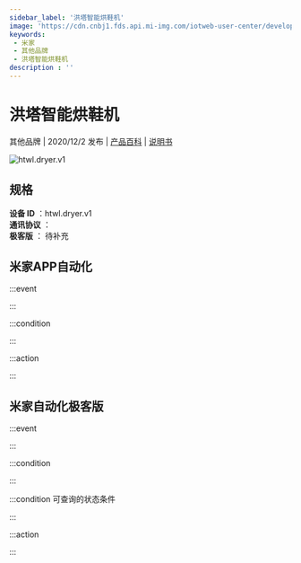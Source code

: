```yaml
---
sidebar_label: '洪塔智能烘鞋机'
image: 'https://cdn.cnbj1.fds.api.mi-img.com/iotweb-user-center/developer_1679047689196wacZlOPd.png?GalaxyAccessKeyId=AKVGLQWBOVIRQ3XLEW&Expires=9223372036854775807&Signature=9BwjODUC9O5Du1L0IiOlSDlgKx4='
keywords: 
 - 米家
 - 其他品牌
 - 洪塔智能烘鞋机
description : ''
---
```

# 洪塔智能烘鞋机

其他品牌 | 2020/12/2 发布 | [产品百科](https://home.mi.com/webapp/content/baike/product/index.html?model=htwl.dryer.v1/) | [说明书](https://home.mi.com/views/introduction.html?model=htwl.dryer.v1&region=cn)

![htwl.dryer.v1](https://cdn.cnbj1.fds.api.mi-img.com/iotweb-user-center/developer_1679047689196wacZlOPd.png?GalaxyAccessKeyId=AKVGLQWBOVIRQ3XLEW&Expires=9223372036854775807&Signature=9BwjODUC9O5Du1L0IiOlSDlgKx4=)

## 规格  
> 
**设备 ID** ：htwl.dryer.v1  
**通讯协议** ：  
**极客版**  ： 待补充 


## 米家APP自动化  

:::event  

:::

:::condition  

:::

:::action   

:::

## 米家自动化极客版  

:::event  

:::

:::condition  

:::

:::condition 可查询的状态条件  

:::

:::action  

:::

        
